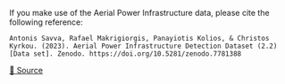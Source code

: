 If you make use of the Aerial Power Infrastructure data, please cite the following reference:

``` APA
Antonis Savva, Rafael Makrigiorgis, Panayiotis Kolios, & Christos Kyrkou. (2023). Aerial Power Infrastructure Detection Dataset (2.2) [Data set]. Zenodo. https://doi.org/10.5281/zenodo.7781388
```

[🔗 Source](https://zenodo.org/record/7781388)
